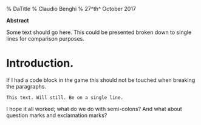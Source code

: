 ﻿% DaTitle
% Claudio Benghi
% 27^th^ October 2017

**Abstract**

Some text should go here. This could be presented broken down to single lines for comparison purposes.

# Introduction.

If I had a code block in the game this should not be touched when breaking the paragraphs.

```
This text. Will still. Be on a single line.
```

I hope it all worked; what do we do with semi-colons? And what about question marks and exclamation marks?

